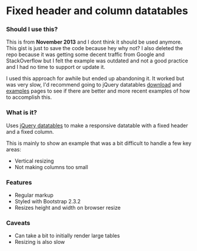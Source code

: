 # Fixed header and column datatables

### Should I use this?

This is from **November 2013** and I dont think it should be used anymore. This gist
is just to save the code because hey why not? I also deleted the repo because it
was getting some decent traffic from Google and StackOverflow but I felt the example
was outdated and not a good practice and I had no time to support or update it.

I used this approach for awhile but ended up abandoning it.
It worked but was very slow, I'd recommend going to jQuery datatables
[download](http://www.datatables.net/download/index) and [examples](http://www.datatables.net/examples/index)
pages to see if there are better and more recent examples of how to accomplish this.


### What is it?

Uses [jQuery datatables](https://datatables.net/) to make a responsive datatable with a fixed header and a fixed column.

This is mainly to show an example that was a bit difficult to handle a few key areas:
- Vertical resizing
- Not making columns too small

### Features
- Regular markup
- Styled with Bootstrap 2.3.2
- Resizes height and width on browser resize

### Caveats
- Can take a bit to initially render large tables
- Resizing is also slow